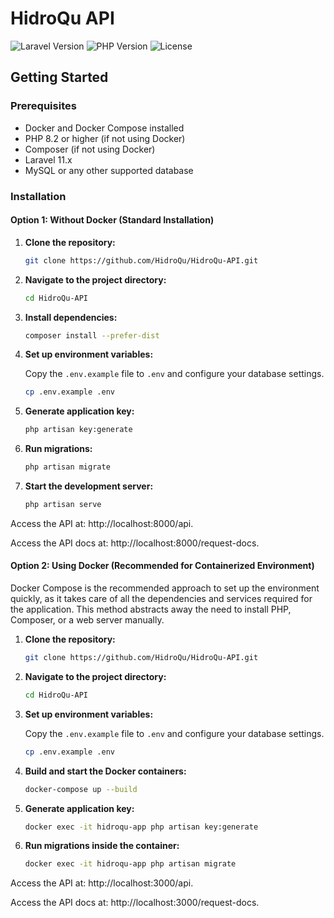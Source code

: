 # HidroQu API

![Laravel Version](https://img.shields.io/badge/Laravel-11.x-red)
![PHP Version](https://img.shields.io/badge/PHP-8.2-blue)
![License](https://img.shields.io/badge/license-MIT-green)

## Getting Started

### Prerequisites

- Docker and Docker Compose installed
- PHP 8.2 or higher (if not using Docker)
- Composer (if not using Docker)
- Laravel 11.x
- MySQL or any other supported database

### Installation

#### Option 1: Without Docker (Standard Installation)

1. **Clone the repository:**

   ```bash
   git clone https://github.com/HidroQu/HidroQu-API.git
   ```

2. **Navigate to the project directory:**

   ```bash
   cd HidroQu-API
   ```

3. **Install dependencies:**

   ```bash
   composer install --prefer-dist
   ```

4. **Set up environment variables:**

   Copy the `.env.example` file to `.env` and configure your database settings.

   ```bash
   cp .env.example .env
   ```

5. **Generate application key:**

   ```bash
   php artisan key:generate
   ```

6. **Run migrations:**

   ```bash
   php artisan migrate
   ```

7. **Start the development server:**

   ```bash
   php artisan serve
   ```

Access the API at: http://localhost:8000/api.

Access the API docs at: http://localhost:8000/request-docs.

#### Option 2: Using Docker (Recommended for Containerized Environment)

Docker Compose is the recommended approach to set up the environment quickly, as it takes care of all the dependencies
and services required for the application. This method abstracts away the need to install PHP, Composer, or a web server
manually.

1. **Clone the repository:**

   ```bash
   git clone https://github.com/HidroQu/HidroQu-API.git
   ```

2. **Navigate to the project directory:**

   ```bash
   cd HidroQu-API
   ```

3. **Set up environment variables:**

   Copy the `.env.example` file to `.env` and configure your database settings.

   ```bash
   cp .env.example .env
   ```

4. **Build and start the Docker containers:**

   ```bash
   docker-compose up --build
   ```

5. **Generate application key:**

   ```bash
   docker exec -it hidroqu-app php artisan key:generate
   ```
6. **Run migrations inside the container:**

   ```bash
   docker exec -it hidroqu-app php artisan migrate
   ```

Access the API at: http://localhost:3000/api.

Access the API docs at: http://localhost:3000/request-docs.
